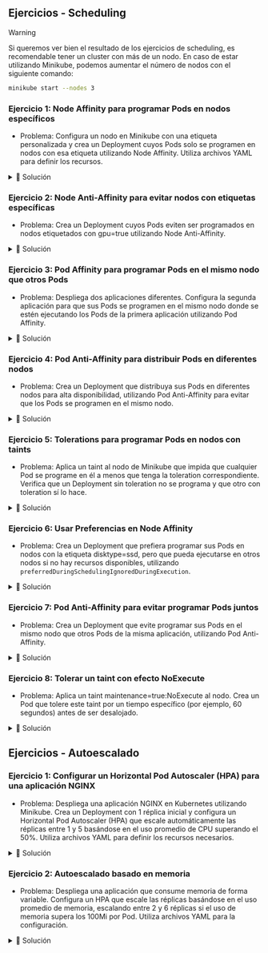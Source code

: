 ## Ejercicios - Scheduling

> [!WARNING]
> Si queremos ver bien el resultado de los ejercicios de scheduling, es recomendable tener un cluster con más de un nodo. En caso de estar utilizando Minikube, podemos aumentar el número de nodos con el siguiente comando:
> ```bash
> minikube start --nodes 3
> ```

### Ejercicio 1: Node Affinity para programar Pods en nodos específicos

- Problema: Configura un nodo en Minikube con una etiqueta personalizada y crea un Deployment cuyos Pods solo se programen en nodos con esa etiqueta utilizando Node Affinity. Utiliza archivos YAML para definir los recursos.

<details>
    <summary>📌 Solución</summary>

Añadimos una etiqueta al nodo de Minikube:

```bash
kubectl label nodes minikube disktype=ssd
```

Crea un archivo `deployment.yaml` con el siguiente contenido:

```yaml
apiVersion: apps/v1
kind: Deployment
metadata:
  name: nginx-node-affinity
spec:
  replicas: 3
  selector:
    matchLabels:
      app: nginx-node-affinity
  template:
    metadata:
      labels:
        app: nginx-node-affinity
    spec:
      containers:
      - name: nginx
        image: nginx
      affinity:
        nodeAffinity:
          requiredDuringSchedulingIgnoredDuringExecution:
            nodeSelectorTerms:
            - matchExpressions:
              - key: disktype
                operator: In
                values:
                - ssd
```

Aplica el deployment:

```bash
kubectl apply -f deployment.yaml
```

Comprueba que los Pods se han programado en el nodo con la etiqueta `disktype=ssd`:

```bash
kubectl get pods -o wide
```

</details>

### Ejercicio 2: Node Anti-Affinity para evitar nodos con etiquetas específicas

- Problema: Crea un Deployment cuyos Pods eviten ser programados en nodos etiquetados con gpu=true utilizando Node Anti-Affinity.

<details>
    <summary>📌 Solución</summary>

Etiqueta un nodo de Minikube con `gpu=true`:

```bash
kubectl label nodes minikube-m02 gpu=true
```

Crea un archivo `deployment.yaml` con el siguiente contenido:

```yaml
apiVersion: apps/v1
kind: Deployment
metadata:
  name: nginx-node-anti-affinity
spec:
  replicas: 2
  selector:
    matchLabels:
      app: nginx-node-anti-affinity
  template:
    metadata:
      labels:
        app: nginx-node-anti-affinity
    spec:
      containers:
      - name: nginx
        image: nginx
      affinity:
        nodeAffinity:
          requiredDuringSchedulingIgnoredDuringExecution:
            nodeSelectorTerms:
            - matchExpressions:
              - key: gpu
                operator: NotIn
                values:
                - "true"
```

Aplica el deployment:

```bash
kubectl apply -f deployment.yaml
```

Comprueba que los Pods no se han programado en el nodo con la etiqueta `gpu=true`:

```bash
kubectl get pods -o wide
```

</details>

### Ejercicio 3: Pod Affinity para programar Pods en el mismo nodo que otros Pods

- Problema: Despliega dos aplicaciones diferentes. Configura la segunda aplicación para que sus Pods se programen en el mismo nodo donde se estén ejecutando los Pods de la primera aplicación utilizando Pod Affinity.

<details>
    <summary>📌 Solución</summary>

Crea un archivo `deployment1.yaml` con el siguiente contenido:

```yaml
apiVersion: apps/v1
kind: Deployment
metadata:
  name: app1
spec:
  replicas: 1
  selector:
    matchLabels:
      app: app1
  template:
    metadata:
      labels:
        app: app1
    spec:
      containers:
      - name: app1
        image: nginx
```

Aplica el primer deployment:

```bash
kubectl apply -f deployment1.yaml
```

Crea un archivo `deployment2.yaml` con el siguiente contenido:

```yaml
apiVersion: apps/v1
kind: Deployment
metadata:
  name: app2
spec:
  replicas: 1
  selector:
    matchLabels:
      app: app2
  template:
    metadata:
      labels:
        app: app2
    spec:
      containers:
      - name: app2
        image: httpd
      affinity:
        podAffinity:
          requiredDuringSchedulingIgnoredDuringExecution:
          - labelSelector:
              matchLabels:
                app: app1
            topologyKey: "kubernetes.io/hostname"
```

Aplica el segundo deployment:

```bash
kubectl apply -f deployment2.yaml
```

Comprueba que los Pods de la segunda aplicación se han programado en el mismo nodo que los Pods de la primera aplicación:

```bash
kubectl get pods -o wide
```

</details>

### Ejercicio 4: Pod Anti-Affinity para distribuir Pods en diferentes nodos

- Problema: Crea un Deployment que distribuya sus Pods en diferentes nodos para alta disponibilidad, utilizando Pod Anti-Affinity para evitar que los Pods se programen en el mismo nodo.

<details>
    <summary>📌 Solución</summary>

Crea un archivo `deployment.yaml` con el siguiente contenido:

```yaml
apiVersion: apps/v1
kind: Deployment
metadata:
  name: nginx-anti-affinity
spec:
  replicas: 3
  selector:
    matchLabels:
      app: nginx-anti-affinity
  template:
    metadata:
      labels:
        app: nginx-anti-affinity
    spec:
      containers:
      - name: nginx
        image: nginx
      affinity:
        podAntiAffinity:
          requiredDuringSchedulingIgnoredDuringExecution:
          - labelSelector:
              matchLabels:
                app: nginx-anti-affinity
            topologyKey: "kubernetes.io/hostname"
```

Aplica el deployment:

```bash
kubectl apply -f deployment.yaml
```

Comprueba que los Pods se han programado en diferentes nodos:

```bash
kubectl get pods -o wide
```

</details>

### Ejercicio 5: Tolerations para programar Pods en nodos con taints

- Problema: Aplica un taint al nodo de Minikube que impida que cualquier Pod se programe en él a menos que tenga la toleration correspondiente. Verifica que un Deployment sin toleration no se programa y que otro con toleration sí lo hace.

<details>
    <summary>📌 Solución</summary>

Añade un taint al nodo de Minikube:
    
```bash
kubectl taint nodes minikube-m02 key=value:NoSchedule
```

Crea un archivo `deployment1.yaml` con el siguiente contenido:

```yaml
apiVersion: apps/v1
kind: Deployment
metadata:
  name: no-toleration
spec:
  replicas: 1
  selector:
    matchLabels:
      app: no-toleration
  template:
    metadata:
      labels:
        app: no-toleration
    spec:
      containers:
      - name: nginx
        image: nginx
```

Aplica el primer deployment:

```bash
kubectl apply -f deployment1.yaml
```

Crea un archivo `deployment2.yaml` con el siguiente contenido:

```yaml
apiVersion: apps/v1
kind: Deployment
metadata:
  name: with-toleration
spec:
  replicas: 1
  selector:
    matchLabels:
      app: with-toleration
  template:
    metadata:
      labels:
        app: with-toleration
    spec:
      tolerations:
      - key: "key"
        operator: "Equal"
        value: "value"
        effect: "NoSchedule"
      containers:
      - name: nginx
        image: nginx
```

Aplica el segundo deployment:

```bash
kubectl apply -f deployment2.yaml
```

Comprueba que el primer deployment no se ha programado en el nodo con el taint:

```bash
kubectl get pods -o wide
```

</details>

### Ejercicio 6: Usar Preferencias en Node Affinity

- Problema: Crea un Deployment que prefiera programar sus Pods en nodos con la etiqueta disktype=ssd, pero que pueda ejecutarse en otros nodos si no hay recursos disponibles, utilizando `preferredDuringSchedulingIgnoredDuringExecution`.

<details>
    <summary>📌 Solución</summary>

Crea un archivo `deployment.yaml` con el siguiente contenido:
    
```yaml
apiVersion: apps/v1
kind: Deployment
metadata:
  name: preferred-node-affinity
spec:
  replicas: 3
  selector:
    matchLabels:
      app: preferred-node-affinity
  template:
    metadata:
      labels:
        app: preferred-node-affinity
    spec:
      containers:
      - name: nginx
        image: nginx
      affinity:
        nodeAffinity:
          preferredDuringSchedulingIgnoredDuringExecution:
          - weight: 1
            preference:
              matchExpressions:
              - key: disktype
                operator: In
                values:
                - ssd
```

Aplica el deployment:

```bash
kubectl apply -f deployment.yaml
```

</details>

### Ejercicio 7: Pod Anti-Affinity para evitar programar Pods juntos

- Problema: Crea un Deployment que evite programar sus Pods en el mismo nodo que otros Pods de la misma aplicación, utilizando Pod Anti-Affinity.

<details>
    <summary>📌 Solución</summary>

Crea un archivo `deployment.yaml` con el siguiente contenido:

```yaml
apiVersion: apps/v1
kind: Deployment
metadata:
  name: preferred-pod-anti-affinity
spec:
  replicas: 3
  selector:
    matchLabels:
      app: preferred-pod-anti-affinity
  template:
    metadata:
      labels:
        app: preferred-pod-anti-affinity
    spec:
      containers:
      - name: nginx
        image: nginx
      affinity:
        podAntiAffinity:
          requiredDuringSchedulingIgnoredDuringExecution:
          - weight: 1
            podAffinityTerm:
              labelSelector:
                matchLabels:
                  app: preferred-pod-anti-affinity
              topologyKey: "kubernetes.io/hostname"
```

Aplica el deployment:

```bash
kubectl apply -f deployment.yaml
```

</details>

### Ejercicio 8: Tolerar un taint con efecto NoExecute

- Problema: Aplica un taint maintenance=true:NoExecute al nodo. Crea un Pod que tolere este taint por un tiempo específico (por ejemplo, 60 segundos) antes de ser desalojado.

<details>
    <summary>📌 Solución</summary>

Añade un taint al nodo de Minikube con efecto `NoExecute`:

```bash
kubectl taint nodes minikube-m02 maintenance=true:NoExecute
```

Crea un archivo `pod.yaml` con el siguiente contenido:

```yaml
apiVersion: v1
kind: Pod
metadata:
  name: temporary-toleration-pod
spec:
  tolerations:
  - key: "maintenance"
    operator: "Equal"
    value: "true"
    effect: "NoExecute"
    tolerationSeconds: 60
  containers:
  - name: nginx
    image: nginx
```

Aplica el Pod:

```bash
kubectl apply -f pod.yaml
```

Comprueba que el Pod se ha programado y que será desalojado después de 60 segundos:

```bash
kubectl get pods -w
```

</details>


## Ejercicios - Autoescalado

### Ejercicio 1: Configurar un Horizontal Pod Autoscaler (HPA) para una aplicación NGINX

- Problema: Despliega una aplicación NGINX en Kubernetes utilizando Minikube. Crea un Deployment con 1 réplica inicial y configura un Horizontal Pod Autoscaler (HPA) que escale automáticamente las réplicas entre 1 y 5 basándose en el uso promedio de CPU superando el 50%. Utiliza archivos YAML para definir los recursos necesarios.

<details>
    <summary>📌 Solución</summary>

Crea un archivo `nginx-deployment.yaml` con el siguiente contenido:

```yaml
apiVersion: apps/v1
kind: Deployment
metadata:
  name: nginx-deployment
spec:
  replicas: 1
  selector:
    matchLabels:
      app: nginx
  template:
    metadata:
      labels:
        app: nginx
    spec:
      containers:
      - name: nginx
        image: nginx
        resources:
          requests:
            cpu: 100m
```

Aplica el deployment:

```bash
kubectl apply -f nginx-deployment.yaml
```

Crea un archivo llamado `nginx-service.yaml` con el siguiente contenido:

```yaml
apiVersion: v1
kind: Service
metadata:
  name: nginx-service
spec:
  selector:
    app: nginx
  ports:
    - protocol: TCP
      port: 80
      targetPort: 80
```

Aplica el servicio:

```bash
kubectl apply -f nginx-service.yaml
```

Crea un archivo `nginx-hpa.yaml` con el siguiente contenido:

```yaml
apiVersion: autoscaling/v1
kind: HorizontalPodAutoscaler
metadata:
  name: nginx-hpa
spec:
  scaleTargetRef:
    apiVersion: apps/v1
    kind: Deployment
    name: nginx-deployment
  minReplicas: 1
  maxReplicas: 5
  targetCPUUtilizationPercentage: 50
```

Aplica el HPA:

```bash
kubectl apply -f nginx-hpa.yaml
```

Generamos carga en el cluster para que el HPA pueda escalar los pods:

```bash
kubectl run -i --tty load-generator --image=busybox /bin/sh
```

Dentro del contenedor, ejecuta el siguiente comando para generar carga en el cluster:

```bash
while true; do wget -q -O- http://nginx-service; done
```

Comprueba el estado del HPA:

```bash
kubectl get hpa -w
```

</details>

### Ejercicio 2: Autoescalado basado en memoria

- Problema: Despliega una aplicación que consume memoria de forma variable. Configura un HPA que escale las réplicas basándose en el uso promedio de memoria, escalando entre 2 y 6 réplicas si el uso de memoria supera los 100Mi por Pod. Utiliza archivos YAML para la configuración.

<details>
    <summary>📌 Solución</summary>

Crea un archivo `deployment.yaml` con el siguiente contenido:

```yaml
apiVersion: apps/v1
kind: Deployment
metadata:
  name: memory-hog-deployment
spec:
  replicas: 2
  selector:
    matchLabels:
      app: memory-hog
  template:
    metadata:
      labels:
        app: memory-hog
    spec:
      containers:
      - name: memory-hog
        image: polinux/stress
        command: ["stress"]
        args: ["--vm", "1", "--vm-bytes", "150M", "--vm-hang", "1"]
        resources:
          requests:
            memory: "150Mi"
```

Aplica el deployment:

```bash
kubectl apply -f deployment.yaml
```

Crea un archivo llamado `hpa.yaml` con el siguiente contenido:

```yaml
apiVersion: autoscaling/v2beta2
kind: HorizontalPodAutoscaler
metadata:
  name: memory-hog-hpa
spec:
  scaleTargetRef:
    apiVersion: apps/v1
    kind: Deployment
    name: memory-hog-deployment
  minReplicas: 2
  maxReplicas: 6
  metrics:
  - type: Resource
    resource:
      name: memory
      target:
        type: AverageValue
        averageValue: 200Mi
```

Aplica el HPA:

```bash
kubectl apply -f hpa.yaml
```

Comprueba el estado del HPA:

```bash
kubectl get hpa -w
```

</details>

